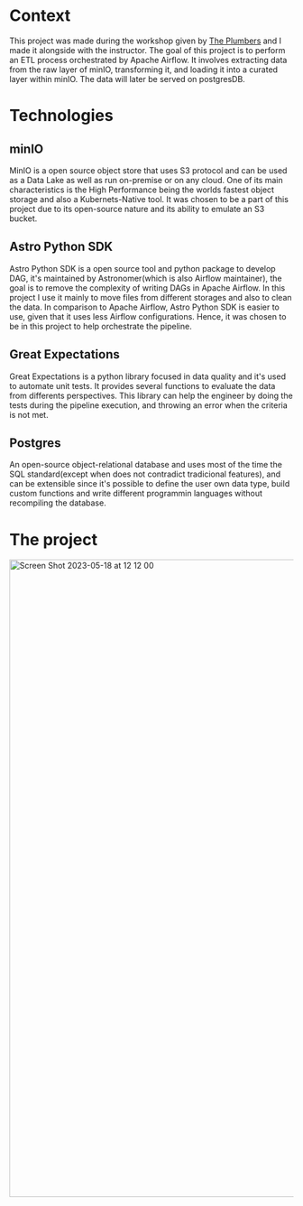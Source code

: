 # Context

This project was made during the workshop given by [The Plumbers](https://theplumbers.com.br/) and I made it alongside with the instructor. The goal of this project is to perform
an ETL process orchestrated by Apache Airflow. It involves extracting data from the raw layer of minIO, transforming it, and loading it into a curated layer within minIO.
The data will later be served on postgresDB.


# Technologies

## minIO

MinIO is a open source object store that uses S3 protocol and can be used as a Data Lake as well as run on-premise or on any cloud. One of its main characteristics is the High 
Performance being the worlds fastest object storage and also a Kubernets-Native tool. It was chosen to be a part of this project due to its open-source nature and its
ability to emulate an S3 bucket.

## Astro Python SDK

Astro Python SDK is a open source tool and python package to develop DAG, it's maintained by Astronomer(which is also Airflow maintainer), the goal is to remove the complexity of writing
DAGs in Apache Airflow. In this project I use it mainly to move files from different storages and also to clean the data. In comparison to Apache Airflow, Astro Python SDK is easier to
use, given that it uses less Airflow configurations. Hence, it was chosen to be in this project to help orchestrate the pipeline.

## Great Expectations

Great Expectations is a python library focused in data quality and it's used to automate unit tests. It provides several functions to evaluate the data from differents perspectives. This
library can help the engineer by doing the tests during the pipeline execution, and throwing an error when the criteria is not met.

## Postgres

An open-source object-relational database and uses most of the time the SQL standard(except when does not contradict tradicional features), and can be extensible since it's possible to
define the user own data type, build custom functions and write different programmin languages without recompiling the database.

# The project 


<img width="1130" alt="Screen Shot 2023-05-18 at 12 12 00" src="https://github.com/LucasbFontes/airflow_astroCLI/assets/68716835/b6b222d7-4e3b-455a-ad77-3c3a58805990">
